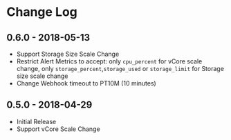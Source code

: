 # Change Log

## 0.6.0 - 2018-05-13
- Support Storage Size Scale Change
- Restrict Alert Metrics to accept: only `cpu_percent` for vCore scale change, only `storage_percent`,`storage_used` or `storage_limit` for Storage size scale change
- Change Webhook timeout to PT10M (10 minutes)

## 0.5.0 - 2018-04-29
- Initial Release
- Support vCore Scale Change
